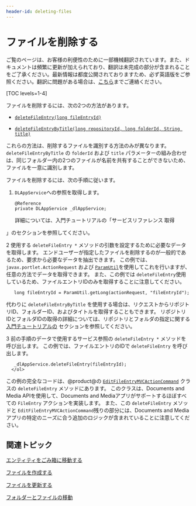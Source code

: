 ```yaml
---
header-id: deleting-files
---
```


# ファイルを削除する

<p class="alert alert-info"><span class="wysiwyg-color-blue120">ご覧のページは、お客様の利便性のために一部機械翻訳されています。また、ドキュメントは頻繁に更新が加えられており、翻訳は未完成の部分が含まれることをご了承ください。最新情報は都度公開されておりますため、必ず英語版をご参照ください。翻訳に問題がある場合は、<a href="mailto:support-content-jp@liferay.com">こちら</a>までご連絡ください。</span></p>

[TOC levels=1-4]

ファイルを削除するには、次の2つの方法があります。

  - [`deleteFileEntry(long fileEntryId)`](@platform-ref@/7.1-latest/javadocs/portal-kernel/com/liferay/document/library/kernel/service/DLAppService.html#deleteFileEntry-long-)

  - [`deleteFileEntryByTitle(long repositoryId, long folderId, String title)`](@platform-ref@/7.1-latest/javadocs/portal-kernel/com/liferay/document/library/kernel/service/DLAppService.html#deleteFileEntryByTitle-long-long-java.lang.String-)

これらの方法は、削除するファイルを識別する方法のみが異なります。 `deleteFileEntryByTitle` の `folderId` および `title` パラメーターの組み合わせは、同じフォルダー内の2つのファイルが名前を共有することができないため、ファイルを一意に識別します。

ファイルを削除するには、次の手順に従います。

1.  `DLAppService`への参照を取得します。
   
        @Reference
        private DLAppService _dlAppService;

    詳細については、入門チュートリアルの「サービスリファレンス</a> 取得

」のセクションを参照してください。</p></li> 
   
   2  使用する `deleteFileEntry *` メソッドの引数を設定するために必要なデータを取得します。 エンドユーザーが指定したファイルを削除するのが一般的であるため、要求から必要なデータを抽出できます。 この例では、 `javax.portlet.ActionRequest` および [`ParamUtil`](@platform-ref@/7.1-latest/javadocs/portal-kernel/com/liferay/portal/kernel/util/ParamUtil.html)を使用してこれを行いますが、任意の方法でデータを取得できます。 また、この例では `deleteFileEntry`使用しているため、ファイルエントリIDのみを取得することに注意してください。
  
       long fileEntryId = ParamUtil.getLong(actionRequest, "fileEntryId");
      
  
  代わりに `deleteFileEntryByTitle` を使用する場合は、リクエストからリポジトリID、フォルダーID、およびタイトルを取得することもできます。 リポジトリIDとフォルダIDの取得の詳細については、リポジトリとフォルダの指定に関する [入門チュートリアルの](/docs/7-1/tutorials/-/knowledge_base/t/getting-started-with-the-documents-and-media-api) セクションを参照してください。

3  前の手順のデータで使用するサービス参照の `deleteFileEntry *` メソッドを呼び出します。 この例では、ファイルエントリのIDで `deleteFileEntry` を呼び出します。
  
       _dlAppService.deleteFileEntry(fileEntryId);
      </ol> 

この例の完全なコードは、@product@の [`EditFileEntryMVCActionCommand`](https://github.com/liferay/liferay-portal/blob/master/modules/apps/document-library/document-library-web/src/main/java/com/liferay/document/library/web/internal/portlet/action/EditFileEntryMVCActionCommand.java) クラスの `deleteFileEntry` メソッドにあります。 このクラスは、Documents and Media APIを使用して、Documents and Mediaアプリがサポートするほぼすべての `FileEntry` アクションを実装します。 また、この `deleteFileEntry` メソッドと `EditFileEntryMVCActionCommand`残りの部分には、Documents and Mediaアプリの特定のニーズに合う追加のロジックが含まれていることに注意してください。



## 関連トピック

[エンティティをごみ箱に移動する](/docs/7-1/tutorials/-/knowledge_base/t/moving-entities-to-the-recycle-bin)

[ファイルを作成する](/docs/7-1/tutorials/-/knowledge_base/t/creating-files)

[ファイルを更新する](/docs/7-1/tutorials/-/knowledge_base/t/updating-files)

[フォルダーとファイルの移動](/docs/7-1/tutorials/-/knowledge_base/t/moving-folders-and-files)
